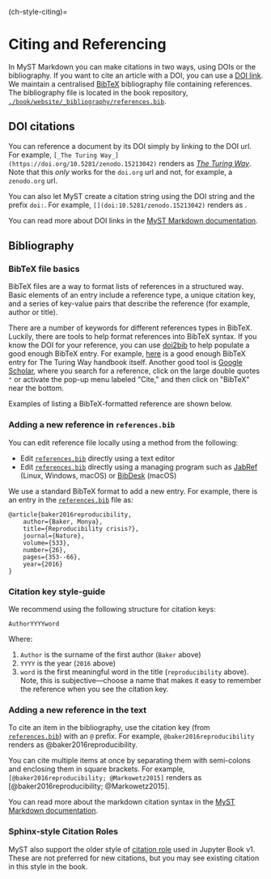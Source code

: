 (ch-style-citing)=
# Citing and Referencing

In MyST Markdown you can make citations in two ways, using DOIs or the bibliography.
If you want to cite an article with a DOI, you can use a [DOI link](https://mystmd.org/guide/citations#doi-links).
We maintain a centralised [BibTeX](http://www.bibtex.org/) bibliography file containing references.
The bibliography file is located in the book repository, [`./book/website/_bibliography/references.bib`][turingbib].

## DOI citations

You can reference a document by its DOI simply by linking to the DOI url.
For example, `[_The Turing Way_](https://doi.org/10.5281/zenodo.15213042)` renders as [_The Turing Way_](https://doi.org/10.5281/zenodo.15213042).
Note that this _only_ works for the `doi.org` url and not, for example, a `zenodo.org` url.

You can also let MyST create a citation string using the DOI string and the prefix `doi:`.
For example, `[](doi:10.5281/zenodo.15213042)` renders as [](doi:10.5281/zenodo.15213042).

You can read more about DOI links in the [MyST Markdown documentation](https://mystmd.org/guide/citations#doi-links).

## Bibliography

### BibTeX file basics

BibTeX files are a way to format lists of references in a structured way.
Basic elements of an entry include a reference type, a unique citation key, and a series of key-value pairs that describe the reference (for example, author or title).

There are a number of keywords for different references types in BibTeX.
Luckily, there are tools to help format references into BibTeX syntax.
If you know the DOI for your reference, you can use [doi2bib](https://doi2bib.org/) to help populate a good enough BibTeX entry.
For example, [here](https://doi2bib.org/bib/https://doi.org/10.5281/zenodo.3233853) is a good enough BibTeX entry for The Turing Way handbook itself.
Another good tool is [Google Scholar](https://scholar.google.com/), where you search for a reference, click on the large double quotes `"` or activate the pop-up menu labeled "Cite," and then click on "BibTeX" near the bottom.

Examples of listing a BibTeX-formatted reference are shown below.

### Adding a new reference in `references.bib`

You can edit reference file locally using a method from the following:

- Edit [`references.bib`][turingbib] directly using a text editor
- Edit [`references.bib`][turingbib] directly using a managing program such as [JabRef](http://www.jabref.org/) (Linux, Windows, macOS) or [BibDesk](https://bibdesk.sourceforge.io/) (macOS)

We use a standard BibTeX format to add a new entry.
For example, there is an entry in the [`references.bib`][turingbib] file as:

```
@article{baker2016reproducibility,
    author={Baker, Monya},
  	title={Reproducibility crisis?},
  	journal={Nature},
  	volume={533},
  	number={26},
  	pages={353--66},
  	year={2016}
}
```

### Citation key style-guide

We recommend using the following structure for citation keys:

```
AuthorYYYYword
```

Where:

1. `Author` is the surname of the first author (`Baker` above)
2. `YYYY` is the year (`2016` above)
3. `word` is the first meaningful word in the title (`reproducibility` above). Note, this is subjective―choose a name that makes it easy to remember the reference when you see the citation key.

### Adding a new reference in the text

To cite an item in the bibliography, use the citation key (from [`references.bib`][turingbib]) with an `@` prefix.
For example, `@baker2016reproducibility` renders as @baker2016reproducibility.

You can cite multiple items at once by separating them with semi-colons and enclosing them in square brackets.
For example, `[@baker2016reproducibility; @Markowetz2015]` renders as [@baker2016reproducibility; @Markowetz2015].

You can read more about the markdown citation syntax in the [MyST Markdown documentation](https://mystmd.org/guide/citations#markdown-citations).

### Sphinx-style Citation Roles

MyST also support the older style of [citation role](https://mystmd.org/guide/citations#citation-roles) used in Jupyter Book v1.
These are not preferred for new citations, but you may see existing citation in this style in the book.

[turingbib]: https://github.com/the-turing-way/the-turing-way/blob/main/book/website/_bibliography/references.bib
